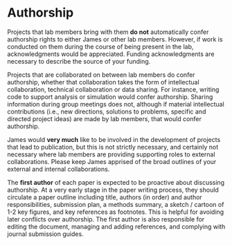 # Authorship

Projects that lab members bring with them **do not** automatically confer authorship rights to either James or other lab members.
However, if work is conducted on them during the course of being present in the lab, acknowledgments would be appreciated.
Funding acknowledgments are necessary to describe the source of your funding.

Projects that are collaborated on between lab members do confer authorship, whether that collaboration takes the form of intellectual collaboration, technical collaboration or data sharing.
For instance, writing code to support analysis or simulation would confer authorship.
Sharing information during group meetings does not, although if material intellectual contributions (i.e., new directions, solutions to problems, specific and directed project ideas) are made by lab members, that would confer authorship.

James would **very much** like to be involved in the development of projects that lead to publication, but this is not strictly necessary, and certainly not necessary where lab members are providing supporting roles to external collaborations.
Please keep James apprised of the broad outlines of your external and internal collaborations.

The **first author** of each paper is expected to be proactive about discussing authorship.
At a very early stage in the paper writing process, they should circulate a paper outline including title, authors (in order) and author responsibilities, submission plan, a methods summary, a sketch / cartoon of 1-2 key figures, and key references as footnotes.
This is helpful for avoiding later conflicts over authorship.
The first author is also responsible for editing the document, managing and adding references, and complying with journal submission guides.